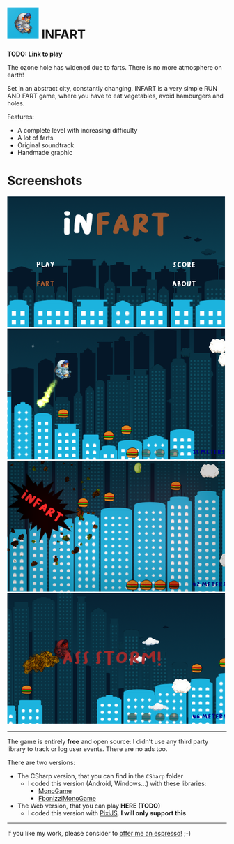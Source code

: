 # <img src="CSharp/Infart/Assets/_Other/web_hi_res_512.png" alt="drawing" width="72"/> INFART

**TODO: Link to play**

The ozone hole has widened due to farts. There is no more atmosphere on earth!

Set in an abstract city, constantly changing, INFART is a very simple RUN AND FART game, where you have to eat vegetables, avoid hamburgers and holes. 

Features:
- A complete level with increasing difficulty
- A lot of farts
- Original soundtrack
- Handmade graphic

# Screenshots

<img src="https://github.com/FrancescoBonizzi/InfartGame/raw/master/Infart/Assets/_Other/Screenshots/EN/1.png" width="500">

<img src="https://github.com/FrancescoBonizzi/InfartGame/raw/master/Infart/Assets/_Other/Screenshots/EN/2.png" width="500">

<img src="https://github.com/FrancescoBonizzi/InfartGame/raw/master/Infart/Assets/_Other/Screenshots/EN/3.png" width="500">

<img src="https://github.com/FrancescoBonizzi/InfartGame/raw/master/Infart/Assets/_Other/Screenshots/EN/4.png" width="500">

---

The game is entirely **free** and open source: I didn't use any third party library to track or log user events. There are no ads too.

There are two versions:
- The CSharp version, that you can find in the `CSharp` folder
  - I coded this version (Android, Windows...) with these libraries:
    - [MonoGame](https://github.com/MonoGame)
    - [FbonizziMonoGame](https://github.com/FrancescoBonizzi/FbonizziMonoGame)
- The Web version, that you can play **HERE (TODO)**
  - I coded this version with [PixiJS](https://pixijs.com). **I will only support this**


---

If you like my work, please consider to [offer me an espresso!](https://www.paypal.com/cgi-bin/webscr?cmd=_donations&business=DTT7P8N3TV7N6&currency_code=EUR&source=url) ;-)

